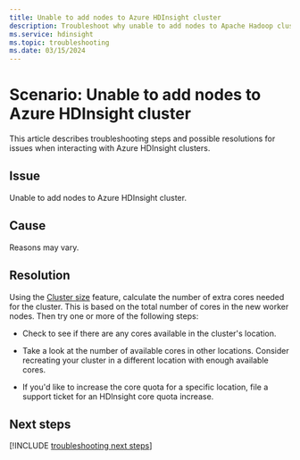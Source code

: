 ```yaml
---
title: Unable to add nodes to Azure HDInsight cluster
description: Troubleshoot why unable to add nodes to Apache Hadoop cluster in Azure HDInsight.
ms.service: hdinsight
ms.topic: troubleshooting
ms.date: 03/15/2024
---
```


# Scenario: Unable to add nodes to Azure HDInsight cluster

This article describes troubleshooting steps and possible resolutions for issues when interacting with Azure HDInsight clusters.

## Issue

Unable to add nodes to Azure HDInsight cluster.

## Cause

Reasons may vary.

## Resolution

Using the [Cluster size](../hdinsight-scaling-best-practices.md) feature, calculate the number of extra cores needed for the cluster. This is based on the total number of cores in the new worker nodes. Then try one or more of the following steps:

* Check to see if there are any cores available in the cluster's location.

* Take a look at the number of available cores in other locations. Consider recreating your cluster in a different location with enough available cores.

* If you'd like to increase the core quota for a specific location, file a support ticket for an HDInsight core quota increase.

## Next steps

[!INCLUDE [troubleshooting next steps](../includes/hdinsight-troubleshooting-next-steps.md)]
